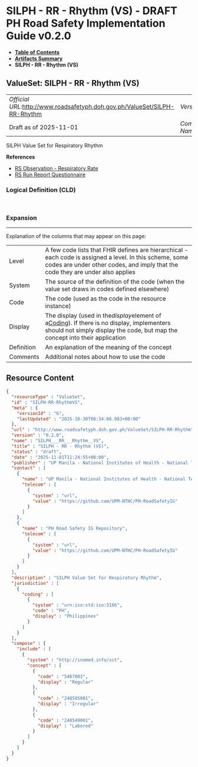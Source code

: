 # SILPH - RR - Rhythm (VS) - DRAFT PH Road Safety Implementation Guide v0.2.0

* [**Table of Contents**](toc.md)
* [**Artifacts Summary**](artifacts.md)
* **SILPH - RR - Rhythm (VS)**

## ValueSet: SILPH - RR - Rhythm (VS) 

| | |
| :--- | :--- |
| *Official URL*:http://www.roadsafetyph.doh.gov.ph/ValueSet/SILPH-RR-Rhythm | *Version*:0.2.0 |
| Draft as of 2025-11-01 | *Computable Name*:SILPH___RR___Rhythm__VS |

 
SILPH Value Set for Respiratory Rhythm 

 **References** 

* [RS Observation - Respiratory Rate](StructureDefinition-rs-observation-respiratory-rate.md)
* [RS Run Report Questionnaire](Questionnaire-RSRunReportQuestionnaire.md)

### Logical Definition (CLD)

 

### Expansion

-------

 Explanation of the columns that may appear on this page: 

| | |
| :--- | :--- |
| Level | A few code lists that FHIR defines are hierarchical - each code is assigned a level. In this scheme, some codes are under other codes, and imply that the code they are under also applies |
| System | The source of the definition of the code (when the value set draws in codes defined elsewhere) |
| Code | The code (used as the code in the resource instance) |
| Display | The display (used in the*display*element of a[Coding](http://hl7.org/fhir/R4/datatypes.html#Coding)). If there is no display, implementers should not simply display the code, but map the concept into their application |
| Definition | An explanation of the meaning of the concept |
| Comments | Additional notes about how to use the code |



## Resource Content

```json
{
  "resourceType" : "ValueSet",
  "id" : "SILPH-RR-RhythmVS",
  "meta" : {
    "versionId" : "6",
    "lastUpdated" : "2025-10-30T00:34:06.983+00:00"
  },
  "url" : "http://www.roadsafetyph.doh.gov.ph/ValueSet/SILPH-RR-Rhythm",
  "version" : "0.2.0",
  "name" : "SILPH___RR___Rhythm__VS",
  "title" : "SILPH - RR - Rhythm (VS)",
  "status" : "draft",
  "date" : "2025-11-01T11:24:55+00:00",
  "publisher" : "UP Manila - National Institutes of Health - National Telehealth Center",
  "contact" : [
    {
      "name" : "UP Manila - National Institutes of Health - National Telehealth Center",
      "telecom" : [
        {
          "system" : "url",
          "value" : "https://github.com/UPM-NTHC/PH-RoadSafetyIG"
        }
      ]
    },
    {
      "name" : "PH Road Safety IG Repository",
      "telecom" : [
        {
          "system" : "url",
          "value" : "https://github.com/UPM-NTHC/PH-RoadSafetyIG"
        }
      ]
    }
  ],
  "description" : "SILPH Value Set for Respiratory Rhythm",
  "jurisdiction" : [
    {
      "coding" : [
        {
          "system" : "urn:iso:std:iso:3166",
          "code" : "PH",
          "display" : "Philippines"
        }
      ]
    }
  ],
  "compose" : {
    "include" : [
      {
        "system" : "http://snomed.info/sct",
        "concept" : [
          {
            "code" : "5467003",
            "display" : "Regular"
          },
          {
            "code" : "248585001",
            "display" : "Irregular"
          },
          {
            "code" : "248549001",
            "display" : "Labored"
          }
        ]
      }
    ]
  }
}

```
